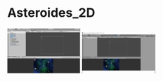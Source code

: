 # Asteroides_2D





<p>
  <img src="screenshoots/048.png" width="33%" />
  <img src="screenshoots/049.png" width="33%" />
  
</p>
